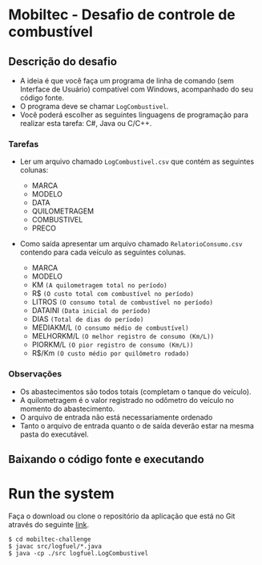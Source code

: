 # Mobiltec - Desafio de controle de combustível

## Descrição do desafio
* A ideia é que você faça um programa de linha de comando (sem Interface de Usuário) compatível com Windows, acompanhado do seu código fonte.
* O programa deve se chamar `LogCombustivel`.
* Você poderá escolher as seguintes linguagens de programação para realizar esta tarefa: C#, Java ou C/C++.

### Tarefas
* Ler um arquivo chamado `LogCombustivel.csv` que contém as seguintes colunas:
    * MARCA
    * MODELO
    * DATA
    * QUILOMETRAGEM
    * COMBUSTIVEL
    * PRECO

* Como saída apresentar um arquivo chamado `RelatorioConsumo.csv` contendo para cada veículo as seguintes colunas.
    * MARCA
    * MODELO
    * KM `(A quilometragem total no período)`
    * R$ `(O custo total com combustível no período)`
    * LITROS `(O consumo total de combustível no período)`
    * DATAINI `(Data inicial do período)`
    * DIAS `(Total de dias do período)`
    * MEDIAKM/L `(O consumo médio de combustível)`
    * MELHORKM/L `(O melhor registro de consumo (Km/L))`
    * PIORKM/L `(O pior registro de consumo (Km/L))`
    * R$/Km `(O custo médio por quilômetro rodado)`

### Observações
* Os abastecimentos são todos totais (completam o tanque do veículo).
* A quilometragem é o valor registrado no odômetro do veículo no momento do
abastecimento.
* O arquivo de entrada não está necessariamente ordenado
* Tanto o arquivo de entrada quanto o de saída deverão estar na mesma pasta do executável.

## Baixando o código fonte e executando
# Run the system
Faça o download ou clone o repositório da aplicação que está no Git através do seguinte [link](https://github.com/advecchia/mobiltec-challenge.git "Baixar repositório").
```$ git clone https://github.com/advecchia/mobiltec-challenge.git
$ cd mobiltec-challenge
$ javac src/logfuel/*.java
$ java -cp ./src logfuel.LogCombustivel 
```


